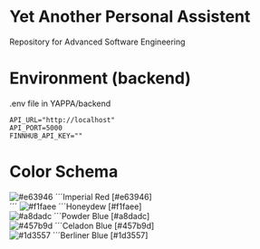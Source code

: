 # Yet Another Personal Assistent
Repository for Advanced Software Engineering

# Environment (backend)

.env file in YAPPA/backend

```env
API_URL="http://localhost"
API_PORT=5000
FINNHUB_API_KEY=""
```

# Color Schema
![#e63946](https://placehold.it/15/e63946/000000?text=+) ´´´Imperial Red  [#e63946]<br>´´´
![#f1faee](https://placehold.it/15/f1faee/000000?text=+) ´´´Honeydew      [#f1faee]<br>
![#a8dadc](https://placehold.it/15/a8dadc/000000?text=+) ´´´Powder Blue   [#a8dadc]<br>
![#457b9d](https://placehold.it/15/457b9d/000000?text=+) ´´´Celadon Blue  [#457b9d]<br>
![#1d3557](https://placehold.it/15/1d3557/000000?text=+) ´´´Berliner Blue [#1d3557]<br>
